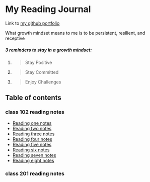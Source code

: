 # My Reading Journal

Link to [my github portfolio](https://github.com/donaldfletcher1)

What growth mindset means to me is to be persistent, resilient, and receptive

##### **3 reminders to stay in a growth mindset:**

1. >Stay Positive
2. >Stay Committed
3. >Enjoy Challenges

## Table of contents

### class 102 reading notes

- [Reading one notes](./class102-readingnotes/reading-01-notes.md)
- [Reading two notes](./class102-readingnotes/reading-02-notes.md)
- [Reading three notes](./class102-readingnotes/reading-03-notes.md)
- [Reading four notes](./class102-readingnotes/reading-04-notes.md)
- [Reading five notes](./class102-readingnotes/reading-05-notes.md)
- [Reading six notes](./class102-readingnotes/reading-06-notes.md)
- [Reading seven notes](./class102-readingnotes/reading-07-notes.md)
- [Reading eight notes](./class102-readingnotes/reading-08-notes.md)

### class 201 reading notes


